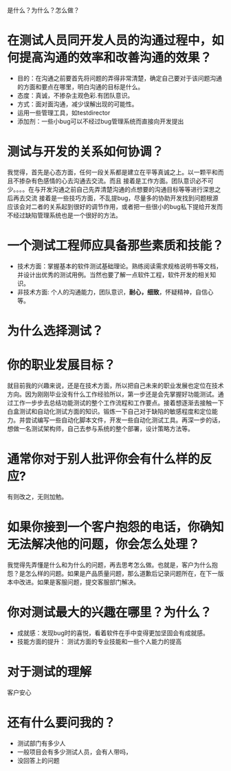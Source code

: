 是什么？为什么？怎么做？

# 在测试人员同开发人员的沟通过程中，如何提高沟通的效率和改善沟通的效果？
+ 目的：在沟通之前要首先将问题的弄得非常清楚，确定自己要对于该问题沟通的方面和要点在哪里，明白沟通的目标是什么。
+ 态度：真诚，不掺杂主观色彩.有团队意识。 
+ 方式：面对面沟通，减少误解出现的可能性。
+ 运用一些管理工具，如testdirector
+ 添加剂：一些小bug可以不经过bug管理系统而直接向开发提出

# 测试与开发的关系如何协调？
我觉得，首先是心态方面，任何一段关系都是建立在平等真诚之上。以一颗平和而且不掺杂有色感情的心去沟通去交流。而且
接着是工作方面。团队意识必不可少。。。。在与开发沟通之前自己先弄清楚沟通的点想要的沟通目标等等进行深思之后再去交流
接着是一些技巧方面，不乱提bug，尽量多的协助开发找到问题根源应该会对二者的关系起到很好的调节作用，或者把一些很小的bug私下提给开发而不经过缺陷管理系统也是一个很好的方法。



# 一个测试工程师应具备那些素质和技能？
+ 技术方面：掌握基本的软件测试基础理论。熟练阅读需求规格说明书等文档，并设计出优秀的测试用例。当然也要了解一点软件工程，软件开发的相关知识。
+ 非技术方面: 个人的沟通能力，团队意识，**耐心，细致**，怀疑精神，自信心等。


# 为什么选择测试？

# 你的职业发展目标？
就目前我的兴趣来说，还是在技术方面，所以把自己未来的职业发展也定位在技术方向。因为刚刚毕业没有什么工作经验所以，第一步还是会先掌握好功能测试。通过工作一步步去总结功能测试的整个工作流程和工作要点。接着想逐渐去接触一下白盒测试和自动化测试方面的知识。锻炼一下自己对于缺陷的敏感程度和定位能力。并尝试编写一些自动化脚本文件，开发一些自动化测试工具。再深一步的话，想做一名测试架构师，自己去参与系统的整个部署，设计策略方法等。


# 通常你对于别人批评你会有什么样的反应?
有则改之，无则加勉。

# 如果你接到一个客户抱怨的电话，你确知无法解决他的问题，你会怎么处理？
我觉得先弄懂是什么和为什么的问题，再去思考怎么做。也就是，客户为什么抱怨？是怎么样的问题。如果是产品质量问题，那么道歉后记录问题所在，在下一版本中改进。如果是客服问题，提交客服部门解决。


# 你对测试最大的兴趣在哪里？为什么？
+ 成就感：发现bug时的喜悦，看着软件在手中变得更加坚固会有成就感。
+ 技能方面的提升： 测试方面的专业技能和一些个人能力的提高  


# 对于测试的理解
客户安心

# 还有什么要问我的？
+ 测试部门有多少人
+ 一般项目会有多少测试人员，会有人带吗，
+ 没回答上的问题
